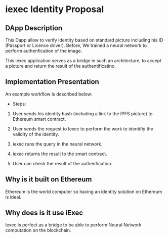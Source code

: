 # iexec Identity Proposal

## DApp Description

This Dapp allow to verify identity based on standard picture including his ID (Passport or Licence driver). Before, We trained a neural network to perform authenfication of the image.

This iexec application serves as a bridge in such an architecture, to accept a picture and return the result of the authentificatino.

## Implementation Presentation

An example workflow is described below:

* Steps:
1. User sends his identity hash (including a link to the IPFS picture) to Ethereum smart contract.

2. User sends the request to Iexec to perform the work to identifiy the validity of the identity.

3. iexec runs the query in the neural network.

4. iexec returns the result to the smart contract.

6. User can check the result of the authenfication.

## Why is it built on Ethereum
Ethereum is the world computer so having an identity solution on Ethereum is ideal.

## Why does is it use iExec
Iexec is perfect as a bridge to be able to perform Neural Network computation on the blockchain.